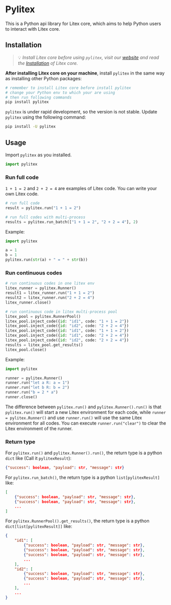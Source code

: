 # Pylitex

This is a Python api library for Litex core, which aims to help Python users to interact with Litex core.

## Installation

> 💡 *Install Litex core before using `pylitex`, visit our [website](https://litexlang.com) and read the [Installation](https://litexlang.com/doc/Start) of Litex core.*

**After installing Litex core on your machine**, install `pylitex` in the same way as installing other Python packages:

```bash
# remember to install Litex core before install pylitex
# change your Python env to which your are using
# then run following commands
pip install pylitex
```

`pylitex` is under rapid development, so the version is not stable. Update `pylitex` using the following command:

```bash
pip install -U pylitex
```

## Usage

Import `pylitex` as you installed.

```python
import pylitex
```

### Run full code

`1 + 1 = 2` and `2 + 2 = 4` are examples of Litex code. You can write your own Litex code.

```python
# run full code
result = pylitex.run("1 + 1 = 2")

# run full codes with multi-process
results = pylitex.run_batch(["1 + 1 = 2", "2 + 2 = 4"], 2)
```

Example:

```python
import pylitex

a = 1
b = 1
pylitex.run(str(a) + " = " + str(b))
```

### Run continuous codes

```python
# run continuous codes in one litex env
litex_runner = pylitex.Runner()
result1 = litex_runner.run("1 + 1 = 2")
result2 = litex_runner.run("2 + 2 = 4")
litex_runner.close()

# run continuous code in litex multi-process pool
litex_pool = pylitex.RunnerPool()
litex_pool.inject_code({id: "id1", code: "1 + 1 = 2"})
litex_pool.inject_code({id: "id2", code: "2 + 2 = 4"})
litex_pool.inject_code({id: "id1", code: "1 + 1 = 2"})
litex_pool.inject_code({id: "id1", code: "2 + 2 = 4"})
litex_pool.inject_code({id: "id2", code: "2 + 2 = 4"})
results = litex_pool.get_results()
litex_pool.close()
```

Example:

```python
import pylitex

runner = pylitex.Runner()
runner.run("let a R: a = 1")
runner.run("let b R: b = 2")
runner.run("b = 2 * a")
runner.close()
```

The difference between `pylitex.run()` and `pylitex.Runner().run()` is that `pylitex.run()` will start a new Litex environment for each code, while `runner = pylitex.Runner()` and use `runner.run()` will use the same Litex environment for all codes. You can execute `runner.run("clear")` to clear the Litex environment of the runner.

### Return type

For `pylitex.run()` and `pylitex.Runner().run()`, the return type is a python `dict` like (Call it `pylitexResult`):

```json
{"success": boolean, "payload": str, "message": str}
```

For `pylitex.run_batch()`, the return type is a python `list[pylitexResult]` like:

```json
[
    {"success": boolean, "payload": str, "message": str},
    {"success": boolean, "payload": str, "message": str},
    ...
]
```

For `pylitex.RunnerPool().get_results()`, the return type is a python `dict[list[pylitexResult]]` like:

```json
{
    "id1": [
        {"success": boolean, "payload": str, "message": str},
        {"success": boolean, "payload": str, "message": str},
        {"success": boolean, "payload": str, "message": str},
        ...
    ],
    "id2": [
        {"success": boolean, "payload": str, "message": str},
        {"success": boolean, "payload": str, "message": str},
        ...
    ],
    ...
}
```
